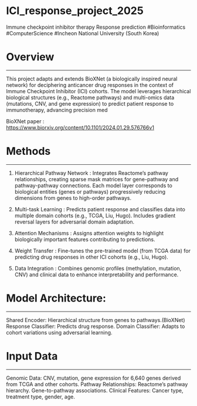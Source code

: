 # ICI_response_project_2025
Immune checkpoint inhibitor therapy Response prediction #Bioinformatics #ComputerScience #Incheon National University (South Korea) 

# Overview
--- 
This project adapts and extends BioXNet (a biologically inspired neural network) for deciphering anticancer drug responses in the context of Immune Checkpoint Inhibitor (ICI) cohorts. The model leverages hierarchical biological structures (e.g., Reactome pathways) and multi-omics data (mutations, CNV, and gene expression) to predict patient response to immunotherapy, advancing precision med

BioXNet paper : https://www.biorxiv.org/content/10.1101/2024.01.29.576766v1

# Methods
--- 
1. Hierarchical Pathway Network :
Integrates Reactome’s pathway relationships, creating sparse mask matrices for gene-pathway and pathway-pathway connections.
Each model layer corresponds to biological entities (genes or pathways) progressively reducing dimensions from genes to high-order pathways.

2. Multi-task Learning :
Predicts patient response and classifies data into multiple domain cohorts (e.g., TCGA, Liu, Hugo).
Includes gradient reversal layers for adversarial domain adaptation.

3. Attention Mechanisms :
Assigns attention weights to highlight biologically important features contributing to predictions.

4. Weight Transfer :
Fine-tunes the pre-trained model (from TCGA data) for predicting drug responses in other ICI cohorts (e.g., Liu, Hugo).

5. Data Integration :
Combines genomic profiles (methylation, mutation, CNV) and clinical data to enhance interpretability and performance.

# Model Architecture:
---
Shared Encoder: Hierarchical structure from genes to pathways.(BioXNet)
Response Classifier: Predicts drug response.
Domain Classifier: Adapts to cohort variations using adversarial learning.

# Input Data
---
Genomic Data: CNV, mutation, gene expression for 6,640 genes derived from TCGA and other cohorts.
Pathway Relationships: Reactome’s pathway hierarchy. Gene-to-pathway associations.
Clinical Features: Cancer type, treatment type, gender, age.






